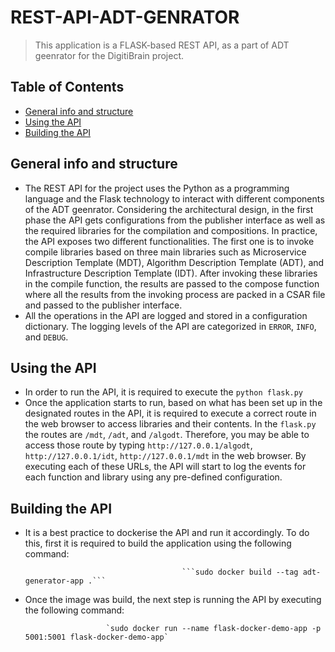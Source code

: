 # REST-API-ADT-GENRATOR
> This application is a FLASK-based REST API, as a part of ADT geenrator for the DigitiBrain project. 

## Table of Contents

* [General info and structure](#general-information)
* [Using the API](#using-api)
* [Building the API](#build-api)


## General info and structure
- The REST API for the project uses the Python as a programming language and the Flask technology to interact with different components of the ADT geenrator. Considering the architectural design, in the first phase the API gets configurations from the publisher interface as well as the required libraries for the compilation and compositions. In practice, the API exposes two different functionalities. The first one is to invoke compile libraries based on three main libraries such as Microservice Description Template (MDT), Algorithm Description Template (ADT), and Infrastructure Description Template (IDT). After invoking these libraries in the compile function, the results are passed to the compose function where all the results from the invoking process are packed in a CSAR file and passed to the publisher interface. 
- All the operations in the API are logged and stored in a configuration dictionary. The logging levels of the API are categorized in `ERROR`, `INFO`, and `DEBUG`.  

## Using the API
- In order to run the API, it is required to execute the `python flask.py`
- Once the application starts to run, based on what has been set up in the designated routes in the API, it is required to execute a correct route in the web browser to access libraries and their contents. In the `flask.py` the routes are `/mdt`, `/adt`, and `/algodt`. Therefore, you may be able to access those route by typing `http://127.0.0.1/algodt`, `http://127.0.0.1/idt`, `http://127.0.0.1/mdt` in the web browser. By executing each of these URLs, the API will start to log the events for each function and library using any pre-defined configuration.       

## Building the API
- It is a best practice to dockerise the API and run it accordingly. To do this, first it is required to build the application using the following command:

                                         ```sudo docker build --tag adt-generator-app .```

- Once the image was build, the next step is running the API by executing the following command:
                                       
                        `sudo docker run --name flask-docker-demo-app -p 5001:5001 flask-docker-demo-app`



